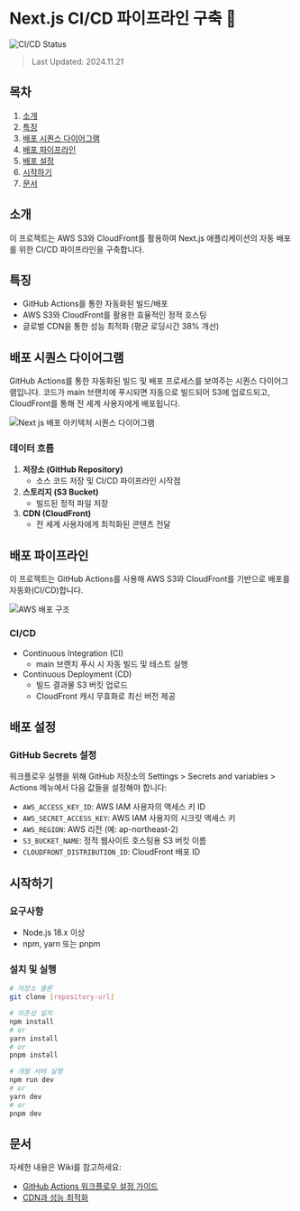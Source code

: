 # Next.js CI/CD 파이프라인 구축 🚩

![CI/CD Status](https://github.com/sssssubin/front_3rd_chapter4-1/actions/workflows/deployment.yml/badge.svg)

> Last Updated: 2024.11.21

## 목차

1. [소개](#소개)
2. [특징](#특징)
3. [배포 시퀀스 다이어그램](#배포-시퀀스-다이어그램)
4. [배포 파이프라인](#배포-파이프라인)
5. [배포 설정](#배포-설정)
6. [시작하기](#시작하기)
7. [문서](#문서)

## 소개

이 프로젝트는 AWS S3와 CloudFront를 활용하여 Next.js 애플리케이션의 자동 배포를 위한 CI/CD 파이프라인을 구축합니다.

## 특징

- GitHub Actions를 통한 자동화된 빌드/배포
- AWS S3와 CloudFront를 활용한 효율적인 정적 호스팅
- 글로벌 CDN을 통한 성능 최적화 (평균 로딩시간 38% 개선)

## 배포 시퀀스 다이어그램

GitHub Actions를 통한 자동화된 빌드 및 배포 프로세스를 보여주는 시퀀스 다이어그램입니다. 코드가 main 브랜치에 푸시되면 자동으로 빌드되어 S3에 업로드되고, CloudFront를 통해 전 세계 사용자에게 배포됩니다.

![Next js 배포 아키텍처 시퀀스 다이어그램](https://github.com/user-attachments/assets/00586fb4-944b-42ec-be54-7bb7ee6779b9)

### 데이터 흐름

1. **저장소 (GitHub Repository)**
   - 소스 코드 저장 및 CI/CD 파이프라인 시작점
2. **스토리지 (S3 Bucket)**
   - 빌드된 정적 파일 저장
3. **CDN (CloudFront)**
   - 전 세계 사용자에게 최적화된 콘텐츠 전달

## 배포 파이프라인

이 프로젝트는 GitHub Actions를 사용해 AWS S3와 CloudFront를 기반으로 배포를 자동화(CI/CD)합니다.

![AWS 배포 구조](https://github.com/user-attachments/assets/9f10c44c-6538-484a-aed9-b6cc4e053ad9)

### CI/CD

- Continuous Integration (CI)
  - main 브랜치 푸시 시 자동 빌드 및 테스트 실행
- Continuous Deployment (CD)
  - 빌드 결과물 S3 버킷 업로드
  - CloudFront 캐시 무효화로 최신 버전 제공

## 배포 설정

### GitHub Secrets 설정

워크플로우 실행을 위해 GitHub 저장소의 Settings > Secrets and variables > Actions 메뉴에서 다음 값들을 설정해야 합니다:

- `AWS_ACCESS_KEY_ID`: AWS IAM 사용자의 액세스 키 ID
- `AWS_SECRET_ACCESS_KEY`: AWS IAM 사용자의 시크릿 액세스 키
- `AWS_REGION`: AWS 리전 (예: ap-northeast-2)
- `S3_BUCKET_NAME`: 정적 웹사이트 호스팅용 S3 버킷 이름
- `CLOUDFRONT_DISTRIBUTION_ID`: CloudFront 배포 ID

## 시작하기

### 요구사항

- Node.js 18.x 이상
- npm, yarn 또는 pnpm

### 설치 및 실행

```bash
# 저장소 클론
git clone [repository-url]

# 의존성 설치
npm install
# or
yarn install
# or
pnpm install

# 개발 서버 실행
npm run dev
# or
yarn dev
# or
pnpm dev
```

## 문서

자세한 내용은 Wiki를 참고하세요:

- [GitHub Actions 워크플로우 설정 가이드](https://github.com/sssssubin/front_3rd_chapter4-1/wiki/workflow-guide.md)
- [CDN과 성능 최적화](https://github.com/sssssubin/front_3rd_chapter4-1/wiki/cdn-performance.md)
